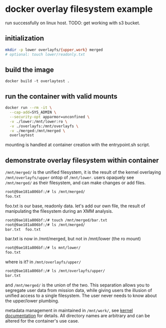 # docker overlay filesystem example

run successfully on linux host. TODO: get working with s3 bucket.

## initialization 

``` bash
mkdir -p lower overlayfs/{upper,work} merged
# optional: touch lower/readonly.txt
```

## build the image

```
docker build -t overlaytest .
```

## run the container with valid mounts

``` bash
docker run --rm -it \
  --cap-add=SYS_ADMIN \
  --security-opt apparmor=unconfined \
  -v ./lower:/mnt/lower:ro \
  -v ./overlayfs:/mnt/overlayfs \
  -v ./merged:/mnt/merged \
  overlaytest
```

mounting is handled at container creation with the entrypoint.sh script.

## demonstrate overlay filesystem within container

`/mnt/merged/` is the unified filesystem, it is the result of the kernel overlaying
`/mnt/overlayfs/upper` ontop of `/mnt/lower`. users opaquely see `/mnt/merged/` as
their filesystem, and can make changes or add files.

``` bash
root@9ae181a806bf:/# ls /mnt/merged/
foo.txt
```

foo.txt is our base, readonly data. let's add our own file, the result of manipulating
the filesystem during an XMM analysis.

``` bash
root@9ae181a806bf:/# touch /mnt/merged/bar.txt 
root@9ae181a806bf:/# ls /mnt/merged/
bar.txt  foo.txt
```

bar.txt is now in /mnt/merged, but not in /mnt/lower (the ro mount)

``` bash
root@9ae181a806bf:/# ls mnt/lower/
foo.txt
```

where is it? in `/mnt/overlayfs/upper/`

``` bash
root@9ae181a806bf:/# ls /mnt/overlayfs/upper/
bar.txt
```

and `/mnt/merged/` is the union of the two. This separation allows you to segregate user data from mission data, while giving users the illusion of unified access to a single filesystem. The user never needs to know about the upper/lower plumbing.

metadata management in maintained in `/mnt/work/`, see [kernel documentation](https://docs.kernel.org/filesystems/overlayfs.html) for details. All directory names are arbitrary and can be altered for the 
container's use case.

